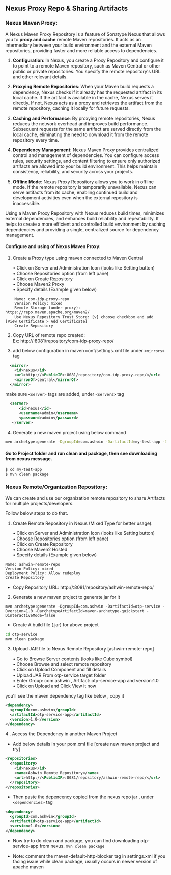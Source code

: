 
## Nexus Proxy Repo & Sharing Artifacts

### Nexus Maven Proxy:
A Nexus Maven Proxy Repository is a feature of Sonatype Nexus that allows you to **proxy and cache** remote Maven repositories. It acts as an intermediary between your build environment and the external Maven repositories, providing faster and more reliable access to dependencies.

1. **Configuration**: In Nexus, you create a Proxy Repository and configure it to point to a remote Maven repository, such as Maven Central or other public or private repositories. You specify the remote repository's URL and other relevant details.

2. **Proxying Remote Repositories**: When your Maven build requests a dependency, Nexus checks if it already has the requested artifact in its local cache. If the artifact is available in the cache, Nexus serves it directly. If not, Nexus acts as a proxy and retrieves the artifact from the remote repository, caching it locally for future requests.

3. **Caching and Performance**: By proxying remote repositories, Nexus reduces the network overhead and improves build performance. Subsequent requests for the same artifact are served directly from the local cache, eliminating the need to download it from the remote repository every time.

4. **Dependency Management**: Nexus Maven Proxy provides centralized control and management of dependencies. You can configure access rules, security settings, and content filtering to ensure only authorized artifacts are allowed into your build environment. This helps maintain consistency, reliability, and security across your projects.

5. **Offline Mode**: Nexus Proxy Repository allows you to work in offline mode. If the remote repository is temporarily unavailable, Nexus can serve artifacts from its cache, enabling continued build and development activities even when the external repository is inaccessible.

Using a Maven Proxy Repository with Nexus reduces build times, minimizes external dependencies, and enhances build reliability and repeatability. It helps to create a more efficient and controlled build environment by caching dependencies and providing a single, centralized source for dependency management.

#### Configure and using of Nexus Maven Proxy: 
1. Create a Proxy type using maven connected to Maven Central 

    • Click on Server and Administration Icon (looks like Setting button) <br>
    • Choose Repositories option (from left pane) <br>
    • Click on Create Repository <br>
    • Choose Maven2 Proxy <br>
    • Specify details (Example given below)
```
    Name: com-idp-proxy-repo
    Version Policy: mixed
    Remote Storage (under proxy):  https://repo.maven.apache.org/maven2/
    Use Nexus Repository Trust Store: [v] choose checkbox and add [View Certificate > Add Certificate]
    Create Repository
```

2. Copy URL of remote repo created: <br>
Ex: http://<PublicIP>:8081/repository/com-idp-proxy-repo/

3. add below configuration in maven conf/settings.xml file 
 under ```<mirrors>``` tag
``` xml
  <mirror>
    <id>nexus</id>
    <url>http://<PublicIP>:8081/repository/com-idp-proxy-repo/</url>
    <mirrorOf>central</mirrorOf>
  </mirror>
```
make sure ```<server>``` tags are added, under ```<servers>``` tag
```xml
  <server>
      <id>nexus</id>
      <username>admin</username>
      <password>admin</password>
   </server>
```
4. Generate a new maven project using below command

```bash
mvn archetype:generate -DgroupId=com.ashwin -DartifactId=my-test-app -Dversion=1.0 -DarchetypeArtifactId=maven-archetype-quickstart -DinteractiveMode=false
```

#### Go to Project folder and run clean and package, then see downloading from nexus message.
```
$ cd my-test-app
$ mvn clean package
```

### Nexus Remote/Organization Repository:
We can create and use our organization remote repository to share Artifacts for multiple projects/developers. 

Follow below steps to do that.

1. Create Remote Repository in Nexus (Mixed Type for better usage).

    •	Click on Server and Administration Icon (looks like Setting button) <br>
    •	Choose Repositories option (from left pane) <br>
    •	Click on Create Repository <br>
    •	Choose Maven2 Hosted <br>
    •	Specify details (Example given below) <br>
```
Name: ashwin-remote-repo
Version Policy: mixed
Deployment Policy: Allow redeploy
Create Repository
```

- Copy Repository URL:
http://<PublicIP>:8081/repository/ashwin-remote-repo/

2. Generate a new maven project to generate jar for it
```
mvn archetype:generate -DgroupId=com.ashwin -DartifactId=otp-service -Dversion=1.0 -DarchetypeArtifactId=maven-archetype-quickstart -DinteractiveMode=false
```

- Create A build file (.jar) for above project
``` bash
cd otp-service
mvn clean package
```

3. Upload JAR file to Nexus Remote Repository [ashwin-remote-repo]

    •	Go to Browse Server contents (looks like Cube symbol) <br>
    •	Choose Browse and select remote repository <br>
    •	Click on Upload Component and fill details <br>
    •	Upload JAR From otp-service target folder <br>
    •	Enter Group: com.ashwin , Artifact: otp-service-app and version:1.0 <br>
    •	Click on Upload and Click View it now <br>

you'll see the maven dependency tag like below , copy it
``` xml
<dependency>
  <groupId>com.ashwin</groupId>
  <artifactId>otp-service-app</artifactId>
  <version>1.0</version>
</dependency>
```

4 . Access the Dependency in another Maven Project
- Add below details in your pom.xml file [create new maven project and try]
```xml
<repositories>
  <repository>
    <id>nexus</id>
    <name>Ashwin Remote Repository</name>
    <url>http://<PublicIP>:8081/repository/ashwin-remote-repo/</url>
  </repository>
</repositories>
```
- Then paste the depencency copied from the nexus repo jar , under ```<dependencies>``` tag
``` xml
<dependency>
  <groupId>com.ashwin</groupId>
  <artifactId>otp-service-app</artifactId>
  <version>1.0</version>
</dependency>
```

- Now try to do clean and package, you can find downloading otp-service-app from nexus.
``` mvn clean package ```

- Note: comment the maven-default-http-blocker <mirror> tag in settings.xml if you facing issue while clean package, usually occurs in newer version of apache maven



